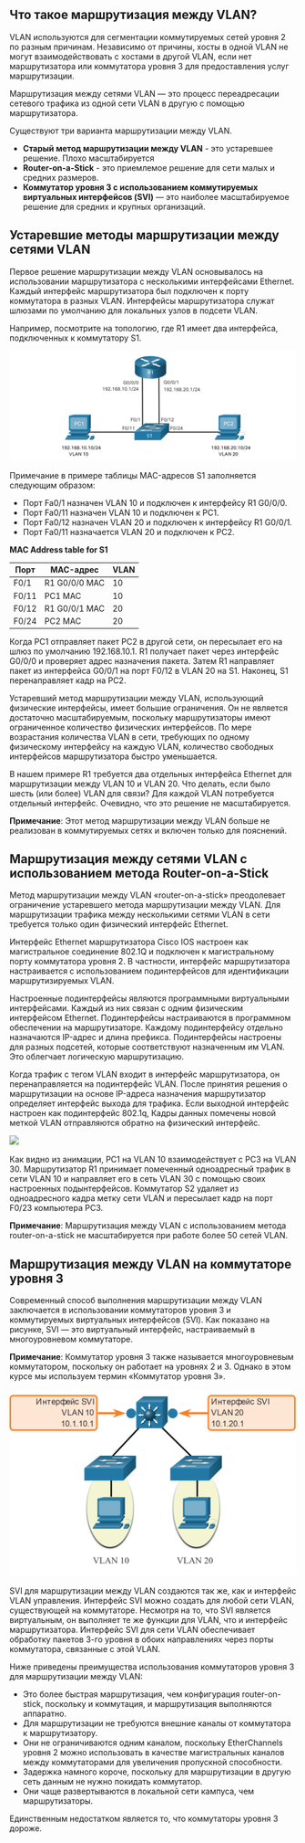 <!-- 4.1.1 -->
## Что такое маршрутизация между VLAN?

VLAN используются для сегментации коммутируемых сетей уровня 2 по разным причинам. Независимо от причины, хосты в одной VLAN не могут взаимодействовать с хостами в другой VLAN, если нет маршрутизатора или коммутатора уровня 3 для предоставления услуг маршрутизации.

Маршрутизация между сетями VLAN — это процесс переадресации сетевого трафика из одной сети VLAN в другую с помощью маршрутизатора.

Существуют три варианта маршрутизации между VLAN.

* **Старый метод маршрутизации между VLAN** - это устаревшее решение. Плохо масштабируется
* **Router-on-a-Stick** - это приемлемое решение для сети малых и средних размеров.
* **Коммутатор уровня 3 с использованием коммутируемых виртуальных интерфейсов (SVI)** — это наиболее масштабируемое решение для средних и крупных организаций.

<!-- 4.1.2 -->
## Устаревшие методы маршрутизации между сетями VLAN

Первое решение маршрутизации между VLAN основывалось на использовании маршрутизатора с несколькими интерфейсами Ethernet. Каждый интерфейс маршрутизатора был подключен к порту коммутатора в разных VLAN. Интерфейсы маршрутизатора служат шлюзами по умолчанию для локальных узлов в подсети VLAN.

Например, посмотрите на топологию, где R1 имеет два интерфейса, подключенных к коммутатору S1.

![](./assets/4.1.2.png)


Примечание в примере таблицы MAC-адресов S1 заполняется следующим образом:

* Порт Fa0/1 назначен VLAN 10 и подключен к интерфейсу R1 G0/0/0.
* Порт Fa0/11 назначен VLAN 10 и подключен к PC1.
* Порт Fa0/12 назначен VLAN 20 и подключен к интерфейсу R1 G0/0/1.
* Порт Fa0/11 назначается VLAN 20 и подключен к PC2.

**MAC Address table for S1**

| **Порт** | **MAC-адрес** | **VLAN** |
| --- | --- | --- |
| F0/1 | R1 G0/0/0 MAC | 10 |
| F0/11 | PC1 MAC | 10 |
| F0/12 | R1 G0/0/1 MAC | 20 |
| F0/24 | PC2 MAC | 20 |

Когда PC1 отправляет пакет PC2 в другой сети, он пересылает его на шлюз по умолчанию 192.168.10.1. R1 получает пакет через интерфейс G0/0/0 и проверяет адрес назначения пакета. Затем R1 направляет пакет из интерфейса G0/0/1 на порт F0/12 в VLAN 20 на S1. Наконец, S1 перенаправляет кадр на PC2.

Устаревший метод маршрутизации между VLAN, использующий физические интерфейсы, имеет большие ограничения. Он не является достаточно масштабируемым, поскольку маршрутизаторы имеют ограниченное количество физических интерфейсов. По мере возрастания количества VLAN в сети, требующих по одному физическому интерфейсу на каждую VLAN, количество свободных интерфейсов маршрутизатора быстро уменьшается.

В нашем примере R1 требуется два отдельных интерфейса Ethernet для маршрутизации между VLAN 10 и VLAN 20. Что делать, если было шесть (или более) VLAN для связи? Для каждой VLAN потребуется отдельный интерфейс. Очевидно, что это решение не масштабируется.

**Примечание**: Этот метод маршрутизации между VLAN больше не реализован в коммутируемых сетях и включен только для пояснений.

<!-- 4.1.3 -->
## Маршрутизация между сетями VLAN с использованием метода Router-on-a-Stick

Метод маршрутизации между VLAN «router-on-a-stick» преодолевает ограничение устаревшего метода маршрутизации между VLAN. Для маршрутизации трафика между несколькими сетями VLAN в сети требуется только один физический интерфейс Ethernet.

Интерфейс Ethernet маршрутизатора Cisco IOS настроен как магистральное соединение 802.1Q и подключен к магистральному порту коммутатора уровня 2. В частности, интерфейс маршрутизатора настраивается с использованием подинтерфейсов для идентификации маршрутизируемых VLAN.

Настроенные подинтерфейсы являются программными виртуальными интерфейсами. Каждый из них связан с одним физическим интерфейсом Ethernet. Подинтерфейсы настраиваются в программном обеспечении на маршрутизаторе. Каждому подинтерфейсу отдельно назначаются IP-адрес и длина префикса. Подинтерфейсы настроены для разных подсетей, которые соответствуют назначенным им VLAN. Это облегчает логическую маршрутизацию.

Когда трафик с тегом VLAN входит в интерфейс маршрутизатора, он перенаправляется на подинтерфейс VLAN. После принятия решения о маршрутизации на основе IP-адреса назначения маршрутизатор определяет интерфейс выхода для трафика. Если выходной интерфейс настроен как подинтерфейс 802.1q, Кадры данных помечены новой меткой VLAN отправляются обратно на физический интерфейс.

![](./assets/4.1.3.gif)

Как видно из анимации, PC1 на VLAN 10 взаимодействует с PC3 на VLAN 30. Маршрутизатор R1 принимает помеченный одноадресный трафик в сети VLAN 10 и направляет его в сеть VLAN 30 с помощью своих настроенных подынтерфейсов. Коммутатор S2 удаляет из одноадресного кадра метку сети VLAN и пересылает кадр на порт F0/23 компьютера PC3.

**Примечание**: Маршрутизация между VLAN с использованием метода router-on-a-stick не масштабируется при работе более 50 сетей VLAN.

<!-- 4.1.4 -->
## Маршрутизация между VLAN на коммутаторе уровня 3

Современный способ выполнения маршрутизации между VLAN заключается в использовании коммутаторов уровня 3 и коммутируемых виртуальных интерфейсов (SVI). Как показано на рисунке, SVI — это виртуальный интерфейс, настраиваемый в многоуровневом коммутаторе.

**Примечание**: Коммутатор уровня 3 также называется многоуровневым коммутатором, поскольку он работает на уровнях 2 и 3. Однако в этом курсе мы используем термин «Коммутатор уровня 3».

![](./assets/4.1.4.png)


SVI для маршрутизации между VLAN создаются так же, как и интерфейс VLAN управления. Интерфейс SVI можно создать для любой сети VLAN, существующей на коммутаторе. Несмотря на то, что SVI является виртуальным, он выполняет те же функции для VLAN, что и интерфейс маршрутизатора. Интерфейс SVI для сети VLAN обеспечивает обработку пакетов 3-го уровня в обоих направлениях через порты коммутатора, связанные с этой VLAN.

Ниже приведены преимущества использования коммутаторов уровня 3 для маршрутизации между VLAN:

* Это более быстрая маршрутизация, чем конфигурация router-on-stick, поскольку и коммутация, и маршрутизация выполняются аппаратно.
* Для маршрутизации не требуются внешние каналы от коммутатора к маршрутизатору.
* Они не ограничиваются одним каналом, поскольку EtherChannels уровня 2 можно использовать в качестве магистральных каналов между коммутаторами для увеличения пропускной способности.
* Задержка намного короче, поскольку для маршрутизации в другую сеть данным не нужно покидать коммутатор.
* Они чаще развертываются в локальной сети кампуса, чем маршрутизаторы.

Единственным недостатком является то, что коммутаторы уровня 3 дороже.

<!-- 4.1.5 -->
<!-- quiz -->

